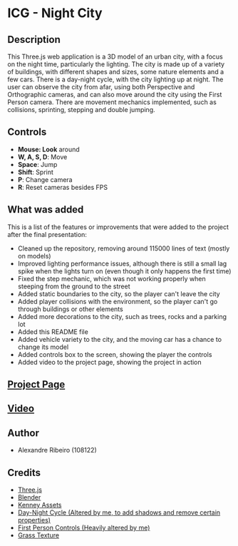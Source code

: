 # ICG - Night City

## Description
This Three.js web application is a 3D model of an urban city, with a focus on the night time, particularly the lighting. The city is made up of a variety of buildings, with different shapes and sizes, some nature elements and a few cars. There is a day-night cycle, with the city lighting up at night. The user can observe the city from afar, using both Perspective and Orthographic cameras, and can also move around the city using the First Person camera. There are movement mechanics implemented, such as collisions, sprinting, stepping and double jumping.

## Controls
- **Mouse: Look** around
- **W, A, S, D**: Move
- **Space**: Jump
- **Shift**: Sprint
- **P**: Change camera
- **R**: Reset cameras besides FPS

## What was added
This is a list of the features or improvements that were added to the project after the final presentation:
- Cleaned up the repository, removing around 115000 lines of text (mostly on models)
- Improved lighting performance issues, although there is still a small lag spike when the lights turn on (even though it only happens the first time)
- Fixed the step mechanic, which was not working properly when steeping from the ground to the street
- Added static boundaries to the city, so the player can't leave the city
- Added player collisions with the environment, so the player can't go through buildings or other elements
- Added more decorations to the city, such as trees, rocks and a parking lot
- Added this README file
- Added vehicle variety to the city, and the moving car has a chance to change its model
- Added controls box to the screen, showing the player the controls
- Added video to the project page, showing the project in action

## [Project Page](https://sytuz.github.io/ICG/)

## [Video](./videos/NightCityVideo.mp4)

## Author
- Alexandre Ribeiro (108122)

## Credits
- [Three.js](https://threejs.org/)
- [Blender](https://www.blender.org/)
- [Kenney Assets](https://www.kenney.nl/)
- [Day-Night Cycle (Altered by me, to add shadows and remove certain properties)](https://github.com/jeromeetienne/threex.daynight)
- [First Person Controls (Heavily altered by me)](https://threejs.org/examples/misc_controls_pointerlock.html)
- [Grass Texture](https://ambientcg.com/view?id=Grass003)